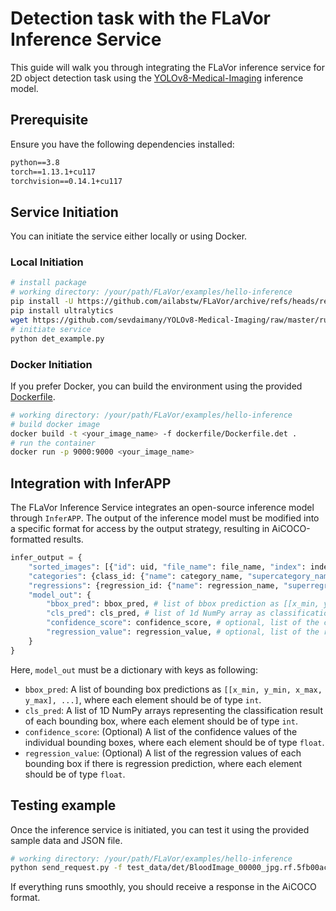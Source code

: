 # Detection task with the FLaVor Inference Service

This guide will walk you through integrating the FLaVor inference service for 2D object detection task using the [YOLOv8-Medical-Imaging](https://github.com/sevdaimany/YOLOv8-Medical-Imaging) inference model.

## Prerequisite

Ensure you have the following dependencies installed:

```txt
python==3.8
torch==1.13.1+cu117
torchvision==0.14.1+cu117
```

## Service Initiation

You can initiate the service either locally or using Docker.

### Local Initiation

```bash
# install package
# working directory: /your/path/FLaVor/examples/hello-inference
pip install -U https://github.com/ailabstw/FLaVor/archive/refs/heads/release/stable.zip && pip install "flavor[infer]"
pip install ultralytics
wget https://github.com/sevdaimany/YOLOv8-Medical-Imaging/raw/master/runs/detect/train/weights/best.pt
# initiate service
python det_example.py
```

### Docker Initiation

If you prefer Docker, you can build the environment using the provided [Dockerfile](../dockerfile/Dockerfile.det).

```bash
# working directory: /your/path/FLaVor/examples/hello-inference
# build docker image
docker build -t <your_image_name> -f dockerfile/Dockerfile.det .
# run the container
docker run -p 9000:9000 <your_image_name>
```

## Integration with InferAPP

The FLaVor Inference Service integrates an open-source inference model through `InferAPP`. The output of the inference model must be modified into a specific format for access by the output strategy, resulting in AiCOCO-formatted results.

```python
infer_output = {
    "sorted_images": [{"id": uid, "file_name": file_name, "index": index, ...}, ...],
    "categories": {class_id: {"name": category_name, "supercategory_name": supercategory_name, display: True, ...}, ...},
    "regressions": {regression_id: {"name": regression_name, "superregression_name": superregression_name, ...}, ...},
    "model_out": {
        "bbox_pred": bbox_pred, # list of bbox prediction as [[x_min, y_min, x_max, y_max], ...]
        "cls_pred": cls_pred, # list of 1d NumPy array as classification result of each bbox
        "confidence_score": confidence_score, # optional, list of the confidence values of the individual bbox
        "regression_value": regression_value, # optional, list of the regression value of each bbox if there is regression prediction
    }
}
```

Here, `model_out` must be a dictionary with keys as following:

* `bbox_pred`: A list of bounding box predictions as `[[x_min, y_min, x_max, y_max], ...]`, where each element should be of type `int`.
* `cls_pred`: A list of 1D NumPy arrays representing the classification result of each bounding box, where each element should be of type `int`.
* `confidence_score`: (Optional) A list of the confidence values of the individual bounding boxes, where each element should be of type `float`.
* `regression_value`: (Optional) A list of the regression values of each bounding box if there is regression prediction, where each element should be of type `float`.

## Testing example

Once the inference service is initiated, you can test it using the provided sample data and JSON file.

```bash
# working directory: /your/path/FLaVor/examples/hello-inference
python send_request.py -f test_data/det/BloodImage_00000_jpg.rf.5fb00ac1228969a39cee7cd6678ee704.jpg -d test_data/det/input.json
```

If everything runs smoothly, you should receive a response in the AiCOCO format.
